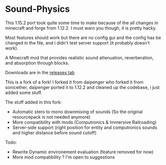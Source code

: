 # Sound-Physics
This 1.15.2 port took quite some time to make because of the all changes in minecraft and forge from 1.12.2. I must warn you though, it is pretty hacky.

Most features should work but there are no config gui and the config has be changed in the file, and i didn't test server support (it probably doesn't work).

A Minecraft mod that provides realistic sound attenuation, reverberation, and absorption through blocks.

Downloads are in the [releases tab](https://github.com/djpadbit/Sound-Physics/releases)

This is a fork of a fork! I forked it from daipenger who forked it from sonicether, daipenger ported it to 1.12.2 and cleaned up the codebase, i just added some stuff.

The stuff added in this fork:
* Automatic stero to mono downmixing of sounds (So the original resourcepack is not needed anymore)
* More compatibility with mods (Computronics & Immersive Railroading)
* Server-side support (right position for entity and computronics sounds and higher distance before sound cutoff)

Todo:
* Rewrite Dynamic environement evaluation (feature removed for now)
* More mod compatibility ? I'm open to suggestions
